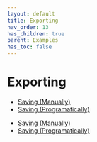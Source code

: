 ```yaml
---
layout: default
title: Exporting
nav_order: 13
has_children: true
parent: Examples
has_toc: false
---
```

# Exporting

* [Saving (Manually)](exporting/saving-manually.md)
* [Saving (Programatically)](exporting/saving-programatically.md)



- [Saving (Manually)](exporting/saving-manually.md)
- [Saving (Programatically)](exporting/saving-programatically.md)


<!-- Generated with mdsplit: https://github.com/alandefreitas/mdsplit -->
